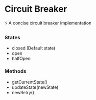 # Circuit Breaker
⚡️ A concise circuit breaker implementation

### States
- closed (Default state)
- open
- halfOpen

### Methods
- getCurrentState()
- updateState(newState)
- newRetry()